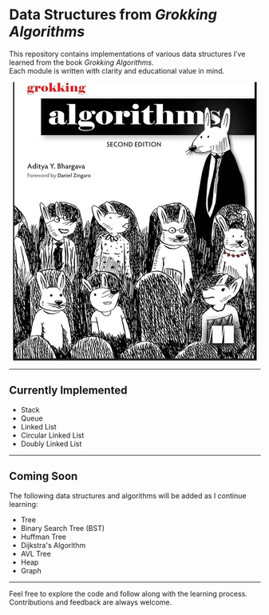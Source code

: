 # Data Structures from *Grokking Algorithms*

This repository contains implementations of various data structures I’ve learned from the book *Grokking Algorithms*.  
Each module is written with clarity and educational value in mind.

<p align="center">
  <img src="data_structure/assets/Grokking-algorithms.png" alt="Grokking Algorithms" />
</p>

---

## Currently Implemented

- Stack  
- Queue  
- Linked List  
- Circular Linked List  
- Doubly Linked List  

---

## Coming Soon

The following data structures and algorithms will be added as I continue learning:

- Tree  
- Binary Search Tree (BST)  
- Huffman Tree  
- Dijkstra's Algorithm  
- AVL Tree  
- Heap  
- Graph  

---

Feel free to explore the code and follow along with the learning process. Contributions and feedback are always welcome.

